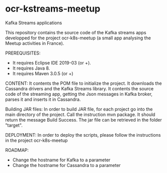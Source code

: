 # ocr-kstreams-meetup
Kafka Streams applications

This repository contains the source code of the Kafka streams apps developped for the project ocr-k8s-meetup (a small app analysing the Meetup activities in France).

PREREQUISITES: 
- It requires Eclipse IDE 2019-03 (or +).
- It requires Java 8.
- It requires Maven 3.0.5 (or +)

CONTENT: 
It contents the POM file to initialize the project. It downloads the Cassandra drivers and the Kafka Streams library.
It contents the source code of the streaming app, getting the Json messages in Kafka broker, parses it and inserts it in Cassandra. 

Building JAR files:
In order to build JAR file, for each project go into the main directory of the project. 
Call the instruction mvn package.
It should return the message Build Success.
The jar file can be retrieved in the folder "target".


DEPLOYMENT: In order to deploy the scripts, please follow the instructions in the project ocr-k8s-meetup

ROADMAP:
- Change the hostname for Kafka to a parameter
- Change the hostname for Cassandra to a parameter

